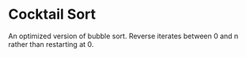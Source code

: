 # Cocktail Sort

An optimized version of bubble sort. Reverse iterates between 0 and n rather than restarting at 0.
